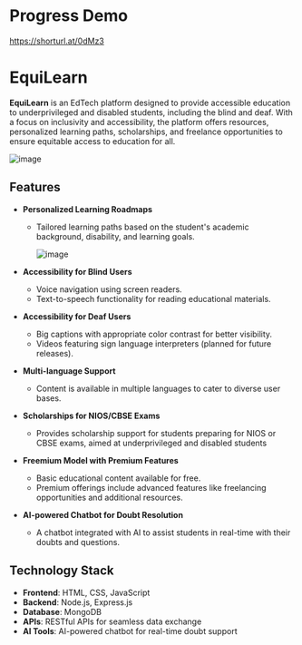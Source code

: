 # Progress Demo
https://shorturl.at/0dMz3

# EquiLearn

**EquiLearn** is an EdTech platform designed to provide accessible education to underprivileged and disabled students, including the blind and deaf. With a focus on inclusivity and accessibility, the platform offers resources, personalized learning paths, scholarships, and freelance opportunities to ensure equitable access to education for all.

![image](https://github.com/user-attachments/assets/8b6b7823-9baf-40f6-a347-55e9ff6ea97b)


## Features

- **Personalized Learning Roadmaps**  
  - Tailored learning paths based on the student's academic background, disability, and learning goals.
 
    ![image](https://github.com/user-attachments/assets/d9a3a86a-7c7f-481b-84b1-7a237da0b3a2)

- **Accessibility for Blind Users**  
  - Voice navigation using screen readers.
  - Text-to-speech functionality for reading educational materials.

- **Accessibility for Deaf Users**  
  - Big captions with appropriate color contrast for better visibility.
  - Videos featuring sign language interpreters (planned for future releases).

- **Multi-language Support**  
  - Content is available in multiple languages to cater to diverse user bases.

- **Scholarships for NIOS/CBSE Exams**  
  - Provides scholarship support for students preparing for NIOS or CBSE exams, aimed at underprivileged and disabled students

- **Freemium Model with Premium Features**  
  - Basic educational content available for free.
  - Premium offerings include advanced features like freelancing opportunities and additional resources.

- **AI-powered Chatbot for Doubt Resolution**  
  - A chatbot integrated with AI to assist students in real-time with their doubts and questions.

## Technology Stack

- **Frontend**: HTML, CSS, JavaScript
- **Backend**: Node.js, Express.js
- **Database**: MongoDB
- **APIs**: RESTful APIs for seamless data exchange
- **AI Tools**: AI-powered chatbot for real-time doubt support


